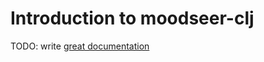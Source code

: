 # Introduction to moodseer-clj

TODO: write [great documentation](http://jacobian.org/writing/what-to-write/)
